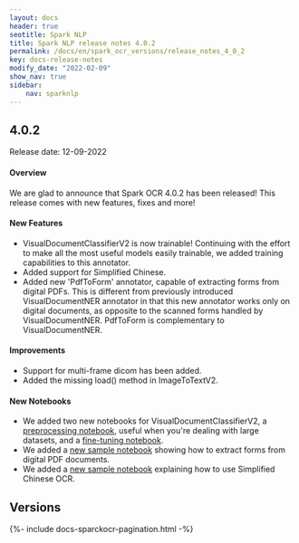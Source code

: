 ```yaml
---
layout: docs
header: true
seotitle: Spark NLP
title: Spark NLP release notes 4.0.2
permalink: /docs/en/spark_ocr_versions/release_notes_4_0_2
key: docs-release-notes
modify_date: "2022-02-09"
show_nav: true
sidebar:
    nav: sparknlp
---
```


<div class="h3-box" markdown="1">

## 4.0.2

Release date: 12-09-2022

#### Overview

We are glad to announce that Spark OCR 4.0.2 has been released!
This release comes with new features, fixes and more!

</div><div class="h3-box" markdown="1">

#### New Features

* VisualDocumentClassifierV2 is now trainable! Continuing with the effort to make all the most useful models easily trainable, we added training capabilities to this annotator.
* Added support for Simplified Chinese.
* Added new 'PdfToForm' annotator, capable of extracting forms from digital PDFs. This is different from previously introduced VisualDocumentNER annotator in that this new annotator works only on digital documents, as opposite to the scanned forms handled by VisualDocumentNER. PdfToForm is complementary to VisualDocumentNER.
 
</div><div class="h3-box" markdown="1">

#### Improvements

* Support for multi-frame dicom has been added.
* Added the missing load()​ method in ImageToTextV2.

</div><div class="h3-box" markdown="1">

#### New Notebooks

* We added two new notebooks for VisualDocumentClassifierV2, a [preprocessing notebook](https://github.com/JohnSnowLabs/spark-ocr-workshop/blob/master/jupyter/VisualDocumentClassifierTraining/Spark-ocr%20visual%20doc%20classifier%20v2%20preprocessing%20on%20databricks.ipynb), useful when you're dealing with large datasets, and a [fine-tuning notebook](https://github.com/JohnSnowLabs/spark-ocr-workshop/blob/master/jupyter/VisualDocumentClassifierTraining/SparkOCRVisualDocumentClassifierv2Training.ipynb).
* We added a [new sample notebook](https://github.com/JohnSnowLabs/spark-ocr-workshop/blob/master/jupyter/FormRecognition/SparkOcrDigitalFormRecognition.ipynb) showing how to extract forms from digital PDF documents.
* We added a [new sample notebook](https://github.com/JohnSnowLabs/spark-ocr-workshop/blob/master/jupyter/TextRecognition/SparkOcrImageToText-Chinese.ipynb) explaining how to use Simplified Chinese OCR.

</div><div class="prev_ver h3-box" markdown="1">

## Versions

</div>
{%- include docs-sparckocr-pagination.html -%}
